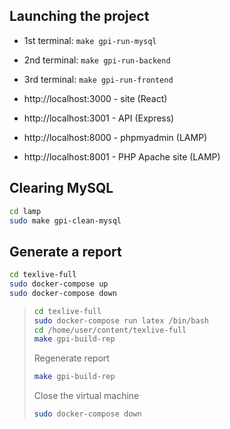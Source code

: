 ## Launching the project

- 1st terminal: `make gpi-run-mysql`
- 2nd terminal: `make gpi-run-backend`
- 3rd terminal: `make gpi-run-frontend`

- http://localhost:3000 - site (React)
- http://localhost:3001 - API (Express)
- http://localhost:8000 - phpmyadmin (LAMP)
- http://localhost:8001 - PHP Apache site (LAMP)

## Clearing MySQL

```bash
cd lamp
sudo make gpi-clean-mysql
```

## Generate a report

```bash
cd texlive-full
sudo docker-compose up
sudo docker-compose down
```

> ```bash
> cd texlive-full
> sudo docker-compose run latex /bin/bash
> cd /home/user/content/texlive-full
> make gpi-build-rep
> ```
> 
> Regenerate report
> 
> ```bash
> make gpi-build-rep
> ```
> 
> Close the virtual machine
> 
> ```bash
> sudo docker-compose down
> ```
